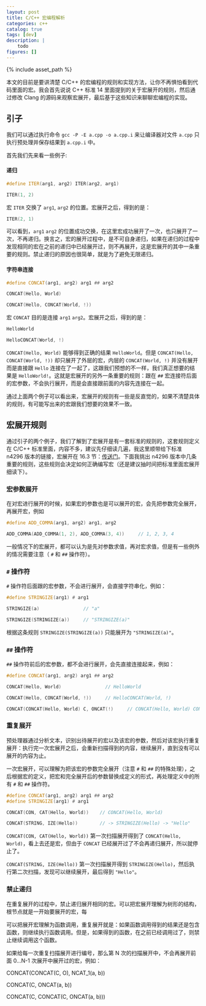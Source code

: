 ```yaml
---
layout: post
title: C/C++ 宏编程解析
categories: c++
catalog: true
tags: [dev]
description: |
    todo
figures: []
---
```

{% include asset_path %}

本文的目前是要讲清楚 C/C++ 的宏编程的规则和实现方法，让你不再惧怕看到代码里面的宏。我会首先说说 C++ 标准 14 里面提到的关于宏展开的规则，然后通过修改 Clang 的源码来观察宏展开，最后基于这些知识来聊聊宏编程的实现。

## 引子

我们可以通过执行命令 `gcc -P -E a.cpp -o a.cpp.i` 来让编译器对文件 `a.cpp` 只执行预处理并保存结果到 `a.cpp.i` 中。

首先我们先来看一些例子:

#### 递归

``` cpp
#define ITER(arg1, arg2) ITER(arg2, arg1) 

ITER(1, 2)
```

宏 `ITER` 交换了 `arg1`, `arg2` 的位置。宏展开之后，得到的是：

``` cpp
ITER(2, 1)
```

可以看到，`arg1` `arg2` 的位置成功交换，在这里宏成功展开了一次，也只展开了一次，不再递归。换言之，宏的展开过程中，是不可自身递归，如果在递归的过程中发现相同的宏在之前的递归中已经展开过，则不再展开，这是宏展开的其中一条重要的规则。禁止递归的原因也很简单，就是为了避免无限递归。

#### 字符串连接

``` cpp
#define CONCAT(arg1, arg2) arg1 ## arg2

CONCAT(Hello, World)

CONCAT(Hello, CONCAT(World, !))
```

宏 `CONCAT` 目的是连接 `arg1` `arg2`。宏展开之后，得到的是：

``` cpp
HelloWorld

HelloCONCAT(World, !)
```

`CONCAT(Hello, World)` 能够得到正确的结果 `HelloWorld`。但是 `CONCAT(Hello, CONCAT(World, !))` 却只展开了外层的宏，内层的 `CONCAT(World, !)` 并没有展开而是直接跟 `Hello` 连接在了一起了，这跟我们预想的不一样，我们真正想要的结果是 `HelloWorld!`。这就是宏展开的另外一条重要的规则：跟在 `##` 宏连接符后面的宏参数，不会执行展开，而是会直接跟前面的内容先连接在一起。

通过上面两个例子可以看出来，宏展开的规则有一些是反直觉的，如果不清楚具体的规则，有可能写出来的宏跟我们想要的效果不一致。

## 宏展开规则

通过引子的两个例子，我们了解到了宏展开是有一套标准的规则的，这套规则定义在 C/C++ 标准里面，内容不多，建议先仔细读几遍，我这里顺带给下标准 n4296 版本的链接，宏展开在 16.3 节：[传送门](http://www.open-std.org/jtc1/sc22/wg21/docs/papers/2014/n4296.pdf)。下面我挑出 n4296 版本中几条重要的规则，这些规则会决定如何正确编写宏（还是建议抽时间把标准里面宏展开细读下）。

### 宏参数展开

在对宏进行展开的时候，如果宏的参数也是可以展开的宏，会先把参数完全展开，再展开宏，例如

``` cpp
#define ADD_COMMA(arg1, arg2) arg1, arg2

ADD_COMMA(ADD_COMMA(1, 2), ADD_COMMA(3, 4))     // 1, 2, 3, 4
```

一般情况下的宏展开，都可以认为是先对参数求值，再对宏求值，但是有一些例外的情况需要注意（ `#` 和 `##` 操作符）。

### `#` 操作符

`#` 操作符后面跟的宏参数，不会进行展开，会直接字符串化，例如：

``` cpp
#define STRINGIZE(arg1) # arg1

STRINGIZE(a)                // "a"

STRINGIZE(STRINGIZE(a))     // "STRINGIZE(a)"
```

根据这条规则 `STRINGIZE(STRINGIZE(a))` 只能展开为 `"STRINGIZE(a)"`。

### `##` 操作符

`##` 操作符前后的宏参数，都不会进行展开，会先直接连接起来，例如：

``` cpp
#define CONCAT(arg1, arg2) arg1 ## arg2

CONCAT(Hello, World)                // HelloWorld

CONCAT(Hello, CONCAT(World, !))     // HelloCONCAT(World, !)

CONCAT(CONCAT(Hello, World) C, ONCAT(!)     // CONCAT(Hello, World) CONCAT(!)
```

### 重复展开

预处理器通过分析文本，识别出待展开的宏以及该宏的参数，然后对该宏执行重复展开：执行完一次宏展开之后，会重新扫描得到的内容，继续展开，直到没有可以展开的内容为止。

一次宏展开，可以理解为把该宏的参数完全展开（注意 `#` 和 `##` 的特殊处理），之后根据宏的定义，把宏和完全展开后的参数替换成定义的形式，再处理定义中的所有 `#` 和 `##` 操作符。

``` cpp
#define CONCAT(arg1, arg2) arg1 ## arg2
#define STRINGIZE(arg1) # arg1

CONCAT(CON, CAT(Hello, World))    // CONCAT(Hello, World)

CONCAT(STRING, IZE(Hello))        // -> STRINGIZE(Hello) -> "Hello"
```

`CONCAT(CON, CAT(Hello, World))` 第一次扫描展开得到了 `CONCAT(Hello, World)`，看上去还是宏，但由于 `CONCAT` 已经展开过了不会再递归展开，所以就停止了。

`CONCAT(STRING, IZE(Hello))` 第一次扫描展开得到 `STRINGIZE(Hello)`，然后执行第二次扫描，发现可以继续展开，最后得到 `"Hello"`。

### 禁止递归

在重复展开的过程中，禁止递归展开相同的宏。可以把宏展开理解为树形的结构，根节点就是一开始要展开的宏，每

可以把展开宏理解为函数调用，重复展开就是：如果函数调用得到的结果还是包含函数，则继续执行函数调用。但是，如果得到的函数，在之前已经调用过了，则禁止继续调用这个函数。

如果给每一次重复扫描展开进行编号，那么第 N 次的扫描展开中，不会再展开前面 0...N-1 次展开中展开过的宏，例如：

CONCAT(CONCAT(C, O), NCAT_1(a, b))

CONCAT(C, ONCAT(a, b))

CONCAT(C, CONCAT(C, ONCAT(a, b)))